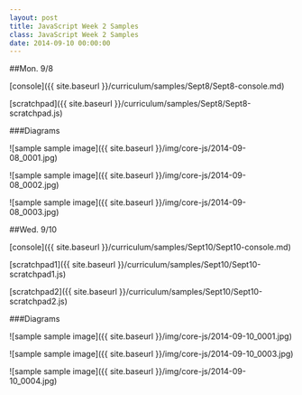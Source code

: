 ```yaml
---
layout: post
title: JavaScript Week 2 Samples
class: JavaScript Week 2 Samples
date: 2014-09-10 00:00:00
---
```


##Mon. 9/8

[console]({{ site.baseurl }}/curriculum/samples/Sept8/Sept8-console.md)

[scratchpad]({{ site.baseurl }}/curriculum/samples/Sept8/Sept8-scratchpad.js)

###Diagrams

![sample sample image]({{ site.baseurl }}/img/core-js/2014-09-08_0001.jpg)

![sample sample image]({{ site.baseurl }}/img/core-js/2014-09-08_0002.jpg)

![sample sample image]({{ site.baseurl }}/img/core-js/2014-09-08_0003.jpg)

##Wed. 9/10

[console]({{ site.baseurl }}/curriculum/samples/Sept10/Sept10-console.md)

[scratchpad1]({{ site.baseurl }}/curriculum/samples/Sept10/Sept10-scratchpad1.js)

[scratchpad2]({{ site.baseurl }}/curriculum/samples/Sept10/Sept10-scratchpad2.js)

###Diagrams

![sample sample image]({{ site.baseurl }}/img/core-js/2014-09-10_0001.jpg)

![sample sample image]({{ site.baseurl }}/img/core-js/2014-09-10_0003.jpg)

![sample sample image]({{ site.baseurl }}/img/core-js/2014-09-10_0004.jpg)
